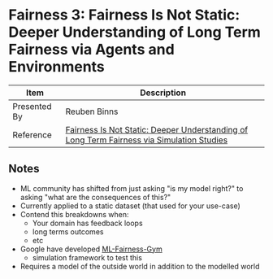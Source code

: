 # Fairness 3: Fairness Is Not Static: Deeper Understanding of Long Term Fairness via Agents and Environments

| Item | Description |
| --- | --- | 
| Presented By | Reuben Binns |
| Reference | [Fairness Is Not Static: Deeper Understanding of Long Term Fairness via Simulation Studies](https://dl.acm.org/doi/pdf/10.1145/3351095.3372878?download=true) |



## Notes

- ML community has shifted from just asking "is my model right?" to asking "what are the consequences of this?"
- Currently applied to a static dataset (that used for your use-case)
- Contend this breakdowns when:
    - Your domain has feedback loops
    - long terms outcomes
    - etc
- Google have developed [ML-Fairness-Gym](https://github.com/google/ml-fairness-gym)
    - simulation framework to test this
- Requires a model of the outside world in addition to the modelled world